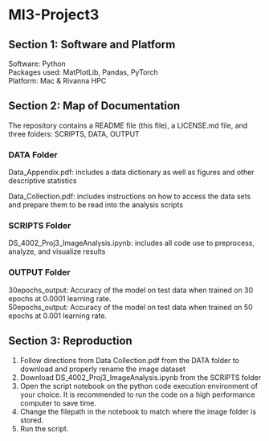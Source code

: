 # MI3-Project3

## Section 1: Software and Platform
Software: Python <br />
Packages used: MatPlotLib, Pandas, PyTorch <br />
Platform: Mac & Rivanna HPC <br />

## Section 2: Map of Documentation
The repository contains a README file (this file), a LICENSE.md file, and three folders: SCRIPTS, DATA, OUTPUT <br />


### DATA Folder

Data_Appendix.pdf: includes a data dictionary as well as figures and other descriptive statistics  <br />

Data_Collection.pdf: includes instructions on how to access the data sets and prepare them to be read into the analysis scripts 

### SCRIPTS Folder

DS_4002_Proj3_ImageAnalysis.ipynb: includes all code use to preprocess, analyze, and visualize results

### OUTPUT Folder

30epochs_output: Accuracy of the model on test data when trained on 30 epochs at 0.0001 learning rate.  <br />
50epochs_output: Accuracy of the model on test data when trained on 50 epochs at 0.001 learning rate. 

## Section 3: Reproduction 
1. Follow directions from Data Collection.pdf from the DATA folder to download and properly rename the image dataset <br />
2. Download DS_4002_Proj3_ImageAnalysis.ipynb from the SCRIPTS folder <br />
3. Open the script notebook on the python code execution environment of your choice. It is recommended to run the code on a high performance computer to save time. <br />
4. Change the filepath in the notebook to match where the image folder is stored. <br />
5. Run the script. <br /> 
  

